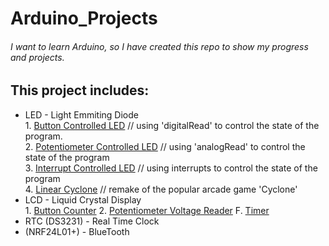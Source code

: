 # Arduino_Projects

###### I want to learn Arduino, so I have created this repo to show my progress and projects.

## This project includes: 
-	LED - Light Emmiting Diode  
		1. [Button Controlled LED](https://github.com/DawsonReschke/Arduino_Projects/tree/master/LED%20-%20Light%20Emitting%20Diode/Button%20Controlled%20LED) // using 'digitalRead' to control the state of the program.  
		2. [Potentiometer Controlled LED](https://github.com/DawsonReschke/Arduino_Projects/tree/master/LED%20-%20Light%20Emitting%20Diode/Potentiometer%20Controlled%20LED) // using 'analogRead' to control the state of the program  
		3. [Interrupt Controlled LED](https://github.com/DawsonReschke/Arduino_Projects/tree/master/LED%20-%20Light%20Emitting%20Diode/Interrupt%20Controlled%20LED) // using interrupts to control the state of the program  
		4. [Linear Cyclone](https://github.com/DawsonReschke/Arduino_Projects/tree/master/LED%20-%20Light%20Emitting%20Diode/Linear%20Cyclone) // remake of the popular arcade game 'Cyclone'  
-	LCD - Liquid Crystal Display  
		1. [Button Counter](https://github.com/DawsonReschke/Arduino_Projects/tree/master/LCD%20-%20Liquid%20Crystal%20Display/LCD_Button_Counter)
		2. [Potentiometer Voltage Reader](https://github.com/DawsonReschke/Arduino_Projects/tree/master/LCD%20-%20Liquid%20Crystal%20Display/LCD_Button_Counter)
		F. [Timer](https://github.com/DawsonReschke/Arduino_Projects/tree/master/LCD%20-%20Liquid%20Crystal%20Display/LCD_Button_Counter)  
-	RTC (DS3231) - Real Time Clock  
-	(NRF24L01+) - BlueTooth  


